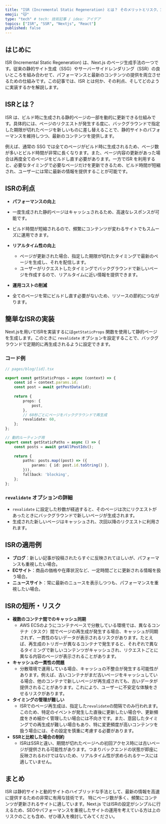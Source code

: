 ```yaml
---
title: "ISR (Incremental Static Regeneration) とは？ そのメリットとリスク、実装方法まで"
emoji: "😽"
type: "tech" # tech: 技術記事 / idea: アイデア
topics: ["ISR", "SSR", "Nextjs", "React"]
published: false
---
```


## はじめに

ISR (Incremental Static Regeneration) は、Next.js のページ生成手法の一つです。従来の静的サイト生成（SSG）やサーバーサイドレンダリング（SSR）の良いところを組み合わせて、パフォーマンスと最新のコンテンツの提供を両立させるための仕組みです。この記事では、ISR とは何か、その利点、そしてどのように実装するかを解説します。


## ISRとは？

ISR は、ビルド時に生成される静的ページの一部を動的に更新できる仕組みです。具体的には、ページのリクエストが発生する度に、バックグラウンドで指定した期限が切れたページを新しいものに差し替えることで、静的サイトのパフォーマンスを維持しつつ、最新のコンテンツを提供します。

例えば、通常の SSG では全てのページがビルド時に生成されるため、ページ数が多いとビルド時間が非常に長くなります。また、ページ内容の更新があった場合は再度全てのページをビルドし直す必要があります。一方でISR を利用すると、必要なタイミングで必要なページだけを更新できるため、ビルド時間が短縮され、ユーザーには常に最新の情報を提供することが可能です。


## ISRの利点

-  **パフォーマンスの向上**
  - 一度生成された静的ページはキャッシュされるため、高速なレスポンスが可能です。
  - ビルド時間が短縮されるので、頻繁にコンテンツが変わるサイトでもスムーズに運用できます。

- **リアルタイム性の向上**
  - ページが更新された場合、指定した期限が切れたタイミングで最新のページを生成し、それを配信します。
  - ユーザーがリクエストしたタイミングでバックグラウンドで新しいページを作成するので、リアルタイムに近い情報を提供できます。

-  **運用コストの削減**
  - 全てのページを常にビルドし直す必要がないため、リソースの節約につながります。

## 簡単なISRの実装

Next.jsを用いてISRを実装するには`getStaticProps` 関数を使用して静的ページを生成します。このときに `revalidate` オプションを設定することで、バックグラウンドで定期的に再生成されるように設定できます。

### コード例
```ts
// pages/blog/[id].tsx

export const getStaticProps = async (context) => {
    const id = context.params.id;
    const post = await getPostData(id);
    
    return {
        props: {
            post,
        },
        // 60秒ごとにページをバックグラウンドで再生成
        revalidate: 60,
    };
};

// 動的ルーティング用
export const getStaticPaths = async () => {
    const posts = await getAllPostIds();
    
    return {
        paths: posts.map((post) => ({
            params: { id: post.id.toString() },
        })),
        fallback: 'blocking',
    };
};
```

### `revalidate` オプションの詳細

- `revalidate` に設定した秒数が経過すると、そのページは次にリクエストがあったときにバックグラウンドで新しいページが生成されます。
- 生成された新しいページはキャッシュされ、次回以降のリクエストに利用されます。

## ISRの適用例

- **ブログ**：新しい記事が投稿されたらすぐに反映されてほしいが、パフォーマンスも重視したい場合。
- **ECサイト**：商品の価格や在庫状況など、一定時間ごとに更新される情報を扱う場合。
- **ニュースサイト**：常に最新のニュースを表示しつつも、パフォーマンスを重視したい場合。

## ISRの短所・リスク

- **複数のコンテナ間でのキャッシュ同期**
  - AWS ECSのようにコンテナベースで分散している環境では、異なるコンテナ（タスク）間でページの再生成が発生する場合、キャッシュが同期されず、一貫性のないデータが表示されるリスクがあります。たとえば、再生成のトリガーが異なるコンテナで発生すると、それぞれで異なるタイミングで新しいコンテンツがキャッシュされ、リクエストごとに異なる内容のページが表示されることがあります。
- **キャッシュの一貫性の問題**
  - 分散環境で運用している場合、キャッシュの不整合が発生する可能性があります。例えば、古いコンテナがまだ古いページをキャッシュしている場合、他のコンテナで新しいページが再生成されても、古いデータが提供されることがあります。これにより、ユーザーに不安定な体験をさせるリスクがあります。
- **タイミングの管理が難しい**
  - ISRでのページ再生成は、指定した`revalidate`の間隔でのみ行われます。このため、特定のイベントが発生した直後に更新したい場合や、更新頻度をきめ細かく管理したい場合には不向きです。また、意図したタイミングでの再生成が難しい場合もあり、特に変更頻度が高いコンテンツを扱う場合には、その設定を慎重に考慮する必要があります。
- **SSRと比較した場合の制約**
  - ISRはSSRと違い、期間が切れたページへの初回アクセス時には古いページが提供される可能性があります。つまりバックエンドの状態が即座に反映されるわけではないため、リアルタイム性が求められるケースには適していません。

## まとめ

ISR は静的サイトと動的サイトのハイブリッドな手法として、最新の情報を高速に提供するための非常に有用な技術です。
特にページ数が多く、頻繁にコンテンツが更新されるサイトに適しています。Next.js ではISRの設定がシンプルに行えるため、SEOやパフォーマンスを重視したサイトの運用を考えている方は上のリスクのことも含め、ぜひ導入を検討してみてください。
